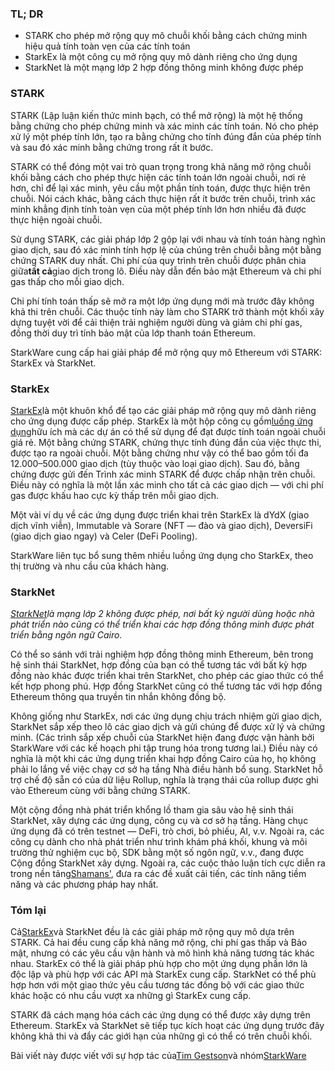 ### TL; DR

* STARK cho phép mở rộng quy mô chuỗi khối bằng cách chứng minh hiệu quả tính toàn vẹn của các tính toán
* StarkEx là một công cụ mở rộng quy mô dành riêng cho ứng dụng
* StarkNet là một mạng lớp 2 hợp đồng thông minh không được phép

### **STARK**

STARK (Lập luận kiến thức minh bạch, có thể mở rộng) là một hệ thống bằng chứng cho phép chứng minh và xác minh các tính toán. Nó cho phép xử lý một phép tính lớn, tạo ra bằng chứng cho tính đúng đắn của phép tính và sau đó xác minh bằng chứng trong rất ít bước.

STARK có thể đóng một vai trò quan trọng trong khả năng mở rộng chuỗi khối bằng cách cho phép thực hiện các tính toán lớn ngoài chuỗi, nơi rẻ hơn, chỉ để lại xác minh, yêu cầu một phần tính toán, được thực hiện trên chuỗi. Nói cách khác, bằng cách thực hiện rất ít bước trên chuỗi, trình xác minh khẳng định tính toàn vẹn của một phép tính lớn hơn nhiều đã được thực hiện ngoài chuỗi.

Sử dụng STARK, các giải pháp lớp 2 gộp lại với nhau và tính toán hàng nghìn giao dịch, sau đó xác minh tính hợp lệ của chúng trên chuỗi bằng một bằng chứng STARK duy nhất. Chi phí của quy trình trên chuỗi được phân chia giữa**tất cả**giao dịch trong lô. Điều này dẫn đến bảo mật Ethereum và chi phí gas thấp cho mỗi giao dịch.

Chi phí tính toán thấp sẽ mở ra một lớp ứng dụng mới mà trước đây không khả thi trên chuỗi. Các thuộc tính này làm cho STARK trở thành một khối xây dựng tuyệt vời để cải thiện trải nghiệm người dùng và giảm chi phí gas, đồng thời duy trì tính bảo mật của lớp thanh toán Ethereum.

StarkWare cung cấp hai giải pháp để mở rộng quy mô Ethereum với STARK: StarkEx và StarkNet.

### **StarkEx**

[StarkEx](https://starkware.co/starkex/)là một khuôn khổ để tạo các giải pháp mở rộng quy mô dành riêng cho ứng dụng được cấp phép. StarkEx là một hộp công cụ gồm[luồng ứng dụng](https://docs.starkware.co/starkex-v4/starkex-deep-dive/regular-flows)hữu ích mà các dự án có thể sử dụng để đạt được tính toán ngoài chuỗi giá rẻ. Một bằng chứng STARK, chứng thực tính đúng đắn của việc thực thi, được tạo ra ngoài chuỗi. Một bằng chứng như vậy có thể bao gồm tối đa 12.000–500.000 giao dịch (tùy thuộc vào loại giao dịch). Sau đó, bằng chứng được gửi đến Trình xác minh STARK để được chấp nhận trên chuỗi. Điều này có nghĩa là một lần xác minh cho tất cả các giao dịch — với chi phí gas được khấu hao cực kỳ thấp trên mỗi giao dịch.

Một vài ví dụ về các ứng dụng được triển khai trên StarkEx là dYdX (giao dịch vĩnh viễn), Immutable và Sorare (NFT — đào và giao dịch), DeversiFi (giao dịch giao ngay) và Celer (DeFi Pooling).

StarkWare liên tục bổ sung thêm nhiều luồng ứng dụng cho StarkEx, theo thị trường và nhu cầu của khách hàng.

### **StarkNet**

*[StarkNet](https://starkware.co/starknet/)là mạng lớp 2 không được phép, nơi bất kỳ người dùng hoặc nhà phát triển nào cũng có thể triển khai các hợp đồng thông minh được phát triển bằng ngôn ngữ Cairo.*

Có thể so sánh với trải nghiệm hợp đồng thông minh Ethereum, bên trong hệ sinh thái StarkNet, hợp đồng của bạn có thể tương tác với bất kỳ hợp đồng nào khác được triển khai trên StarkNet, cho phép các giao thức có thể kết hợp phong phú. Hợp đồng StarkNet cũng có thể tương tác với hợp đồng Ethereum thông qua truyền tin nhắn không đồng bộ.

Không giống như StarkEx, nơi các ứng dụng chịu trách nhiệm gửi giao dịch, StarkNet sắp xếp theo lô các giao dịch và gửi chúng để được xử lý và chứng minh. (Các trình sắp xếp chuỗi của StarkNet hiện đang được vận hành bởi StarkWare với các kế hoạch phi tập trung hóa trong tương lai.) Điều này có nghĩa là một khi các ứng dụng triển khai hợp đồng Cairo của họ, họ không phải lo lắng về việc chạy cơ sở hạ tầng Nhà điều hành bổ sung. StarkNet hỗ trợ chế độ sẵn có của dữ liệu Rollup, nghĩa là trạng thái của rollup được ghi vào Ethereum cùng với bằng chứng STARK.

Một cộng đồng nhà phát triển khổng lồ tham gia sâu vào hệ sinh thái StarkNet, xây dựng các ứng dụng, công cụ và cơ sở hạ tầng. Hàng chục ứng dụng đã có trên testnet — DeFi, trò chơi, bỏ phiếu, AI, v.v. Ngoài ra, các công cụ dành cho nhà phát triển như trình khám phá khối, khung và môi trường thử nghiệm cục bộ, SDK bằng một số ngôn ngữ, v.v., đang được Cộng đồng StarkNet xây dựng. Ngoài ra, các cuộc thảo luận tích cực diễn ra trong nền tảng[Shamans'](https://community.starknet.io/), đưa ra các đề xuất cải tiến, các tính năng tiềm năng và các phương pháp hay nhất.

### **Tóm lại**

Cả[StarkEx](https://youtu.be/P-qoPVoneQA)và StarkNet đều là các giải pháp mở rộng quy mô dựa trên STARK. Cả hai đều cung cấp khả năng mở rộng, chi phí gas thấp và Bảo mật, nhưng có các yêu cầu vận hành và mô hình khả năng tương tác khác nhau. StarkEx có thể là giải pháp phù hợp cho một ứng dụng phần lớn là độc lập và phù hợp với các API mà StarkEx cung cấp. StarkNet có thể phù hợp hơn với một giao thức yêu cầu tương tác đồng bộ với các giao thức khác hoặc có nhu cầu vượt xa những gì StarkEx cung cấp.

STARK đã cách mạng hóa cách các ứng dụng có thể được xây dựng trên Ethereum. StarkEx và StarkNet sẽ tiếp tục kích hoạt các ứng dụng trước đây không khả thi và đẩy các giới hạn của những gì có thể có trên chuỗi khối.

Bài viết này được viết với sự hợp tác của[Tim Gestson](https://twitter.com/IcemanTim)và nhóm[StarkWare](https://starkware.co/)